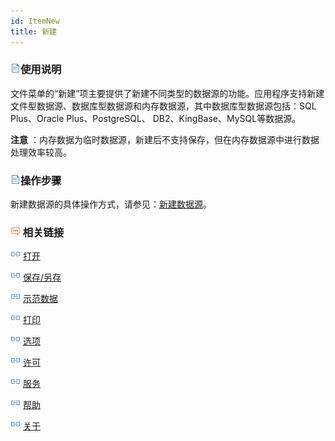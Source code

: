 ```yaml
---
id: ItemNew
title: 新建
---
```

### ![](../img/read.gif)使用说明

文件菜单的“新建”项主要提供了新建不同类型的数据源的功能。应用程序支持新建文件型数据源、数据库型数据源和内存数据源，其中数据库型数据源包括：SQL
Plus、Oracle Plus、PostgreSQL、 DB2、KingBase、MySQL等数据源。

**注意** ：内存数据为临时数据源，新建后不支持保存，但在内存数据源中进行数据处理效率较高。

### ![](../img/read.gif)操作步骤

新建数据源的具体操作方式，请参见：[新建数据源](../DataProcessing/DataManagement/CreateDatasource.html)。

### ![](../img/seealso.png) 相关链接

![](../img/smalltitle.png) [打开](ItemOpen.html)

![](../img/smalltitle.png) [保存/另存](ItemSave.html)

![](../img/smalltitle.png) [示范数据](ItemSampleData.html)

![](../img/smalltitle.png) [打印](ItemPrint.html)

![](../img/smalltitle.png) [选项](ItemDeskproOption.html)

![](../img/smalltitle.png) [许可](ItemLicense.html)

![](../img/smalltitle.png) [服务](OnlineAddress.html)

![](../img/smalltitle.png) [帮助](ItemHelp.html)

![](../img/smalltitle.png) [关于](About.html)

